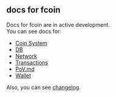 ## docs for fcoin

 Docs for fcoin are in active development.  
 You can see docs for: 

 - [Coin System](coin_system.md)
 - [DB](db.md)
 - [Network](net.md)
 - [Transactions](transaction.md)
 - [PoV.md](PoV.md)
 - [Wallet](wallet.md)

 Also, you can see [changelog](changelog.md).


